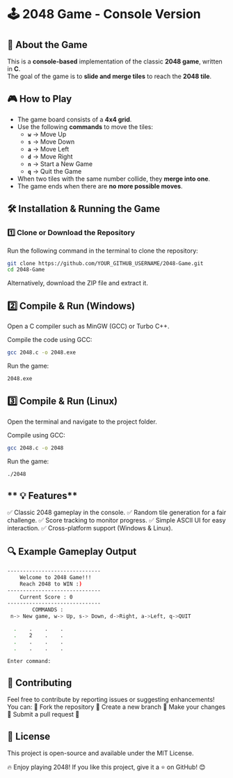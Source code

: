 # 🕹️ 2048 Game - Console Version  

## 📌 About the Game  
This is a **console-based** implementation of the classic **2048 game**, written in **C**.  
The goal of the game is to **slide and merge tiles** to reach the **2048 tile**.  

## 🎮 How to Play  
* The game board consists of a **4x4 grid**.  
* Use the following **commands** to move the tiles:  
  - **`w`** → Move Up  
  - **`s`** → Move Down  
  - **`a`** → Move Left  
  - **`d`** → Move Right  
  - **`n`** → Start a New Game  
  - **`q`** → Quit the Game  
* When two tiles with the same number collide, they **merge into one**.  
* The game ends when there are **no more possible moves**.  

## 🛠 Installation & Running the Game  

### **1️⃣ Clone or Download the Repository**  
Run the following command in the terminal to clone the repository:  

```sh
git clone https://github.com/YOUR_GITHUB_USERNAME/2048-Game.git
cd 2048-Game
```
Alternatively, download the ZIP file and extract it.

## **2️⃣ Compile & Run (Windows)**
Open a C compiler such as MinGW (GCC) or Turbo C++.

Compile the code using GCC:
```sh
gcc 2048.c -o 2048.exe
```
Run the game:

```sh
2048.exe
```
## **3️⃣ Compile & Run (Linux)**
Open the terminal and navigate to the project folder.

Compile using GCC:
```sh
gcc 2048.c -o 2048
```
Run the game:
```sh
./2048
```
## ** 💡 Features**
✅ Classic 2048 gameplay in the console.
✅ Random tile generation for a fair challenge.
✅ Score tracking to monitor progress.
✅ Simple ASCII UI for easy interaction.
✅ Cross-platform support (Windows & Linux).

## **🔍 Example Gameplay Output**
```sh
------------------------------
    Welcome to 2048 Game!!!
    Reach 2048 to WIN :)
------------------------------
    Current Score : 0
------------------------------
        COMMANDS :
 n-> New game, w-> Up, s-> Down, d->Right, a->Left, q->QUIT

  .    .    .    .  
  .    2    .    .  
  .    .    .    .  
  .    .    .    .  

Enter command:
```
## 🚀 Contributing
Feel free to contribute by reporting issues or suggesting enhancements! You can:
🔹 Fork the repository
🔹 Create a new branch
🔹 Make your changes
🔹 Submit a pull request 🎉

## 📜 License
This project is open-source and available under the MIT License.

🔥 Enjoy playing 2048! If you like this project, give it a ⭐ on GitHub! 😊
